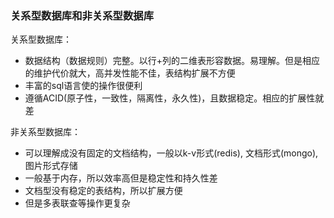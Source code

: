 ### 关系型数据库和非关系型数据库

关系型数据库：
  * 数据结构（数据规则）完整。以行+列的二维表形容数据。易理解。但是相应的维护代价就大，高并发性能不佳，表结构扩展不方便
  * 丰富的sql语言使的操作很便利
  * 遵循ACID(原子性，一致性，隔离性，永久性)，且数据稳定。相应的扩展性就差

非关系型数据库：
  * 可以理解成没有固定的文档结构，一般以k-v形式(redis), 文档形式(mongo), 图片形式存储
  * 一般基于内存，所以效率高但是稳定性和持久性差
  * 文档型没有稳定的表结构，所以扩展方便
  * 但是多表联查等操作更复杂